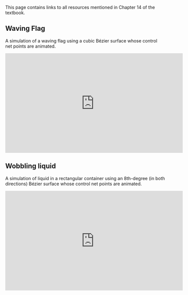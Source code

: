 
This page contains links to all resources mentioned in Chapter 14 of the
textbook.

## Waving Flag

A simulation of a waving flag using a cubic Bézier surface whose control net
points are animated.

<iframe width="560" height="315" src="https://www.youtube.com/embed/C6tpHJoUPT4?rel=0" frameborder="0" allowfullscreen></iframe>

## Wobbling liquid

A simulation of liquid in a rectangular container using an 8th-degree (in
both directions) Bézier surface whose control net points are animated.

<iframe width="560" height="315" src="https://www.youtube.com/embed/rKlEtXPs7Cw?rel=0" frameborder="0" allowfullscreen></iframe>
